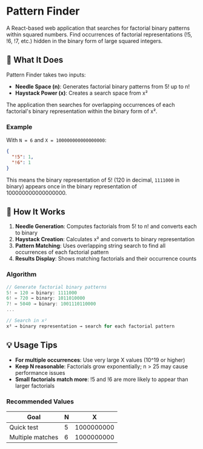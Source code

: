 # Pattern Finder

A React-based web application that searches for factorial binary patterns within squared numbers. Find occurrences of factorial representations (!5, !6, !7, etc.) hidden in the binary form of large squared integers.

## 🎯 What It Does

Pattern Finder takes two inputs:
- **Needle Space (n)**: Generates factorial binary patterns from 5! up to n!
- **Haystack Power (x)**: Creates a search space from x²

The application then searches for overlapping occurrences of each factorial's binary representation within the binary form of x².

### Example

With `N = 6` and `X = 100000000000000000`:
```json
{
  "!5": 1,
  "!6": 1
}
```

This means the binary representation of 5! (120 in decimal, `1111000` in binary) appears once in the binary representation of 100000000000000000.

## 🧮 How It Works

1. **Needle Generation**: Computes factorials from 5! to n! and converts each to binary
2. **Haystack Creation**: Calculates x² and converts to binary representation
3. **Pattern Matching**: Uses overlapping string search to find all occurrences of each factorial pattern
4. **Results Display**: Shows matching factorials and their occurrence counts

### Algorithm

```typescript
// Generate factorial binary patterns
5! = 120 → binary: 1111000
6! = 720 → binary: 1011010000
7! = 5040 → binary: 1001110110000
...

// Search in x²
x² → binary representation → search for each factorial pattern
```

## 💡 Usage Tips

- **For multiple occurrences**: Use very large X values (10^19 or higher)
- **Keep N reasonable**: Factorials grow exponentially; n > 25 may cause performance issues
- **Small factorials match more**: !5 and !6 are more likely to appear than larger factorials

### Recommended Values

| Goal | N | X |
|------|---|---|
| Quick test | 5 | 1000000000 |
| Multiple matches | 6 | 1000000000 |
